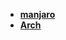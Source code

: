 * [**manjaro**](/System%20Release/Linux/system%20release/Arch%20系列/manjaro/README)  
* [**Arch**](/System%20Release/Linux/system%20release/Arch%20系列/Arch/_navbar)  
